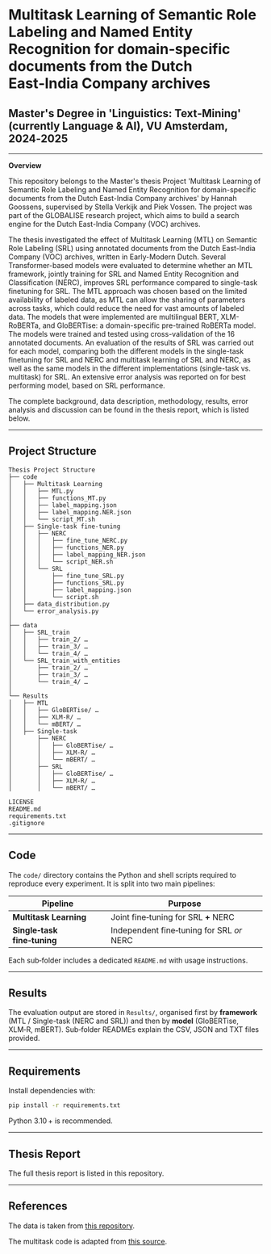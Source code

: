 # Multitask Learning of Semantic Role Labeling and Named Entity Recognition for domain‑specific documents from the Dutch East‑India Company archives

## Master's Degree in 'Linguistics: Text‑Mining' (currently Language & AI), VU Amsterdam, 2024‑2025

---

**Overview**

This repository belongs to the Master's thesis Project 'Multitask Learning of Semantic Role Labeling and Named Entity Recognition for domain-specific documents from the Dutch East-India Company archives' by Hannah Goossens, supervised by Stella Verkijk and Piek Vossen. The project was part of the GLOBALISE research project, which aims to build a search engine for the Dutch East-India Company (VOC) archives. 

The thesis investigated the effect of Multitask Learning (MTL) on Semantic Role Labeling (SRL) using annotated documents from the Dutch East-India Company (VOC) archives, written in Early-Modern Dutch. Several Transformer-based models were evaluated to determine whether an MTL framework, jointly training for SRL and Named Entity Recognition and Classification (NERC), improves SRL performance compared to single-task finetuning for SRL. The MTL approach was chosen based on the limited availability of labeled data, as MTL can allow the sharing of parameters across tasks, which could reduce the need for vast amounts of labeled data. The models that were implemented are multilingual BERT, XLM-RoBERTa, and GloBERTise: a domain-specific pre-trained RoBERTa model. The models were trained and tested using cross-validation of the 16 annotated documents. An evaluation of the results of SRL was carried out for each model, comparing both the different models in the single-task finetuning for SRL and NERC and multitask learning of SRL and NERC, as well as the same models in the different implementations (single-task vs. multitask) for SRL. An extensive error analysis was reported on for best performing model, based on SRL performance.

The complete background, data description, methodology, results, error analysis and discussion can be found in the thesis report, which is listed below.


---

## Project Structure

```text
Thesis Project Structure
├── code
│   ├── Multitask Learning
│   │   ├── MTL.py
│   │   ├── functions_MT.py
│   │   ├── label_mapping.json
│   │   ├── label_mapping.NER.json
│   │   └── script_MT.sh
│   ├── Single‑task fine‑tuning
│   │   ├── NERC
│   │   │   ├── fine_tune_NERC.py
│   │   │   ├── functions_NER.py
│   │   │   ├── label_mapping_NER.json
│   │   │   └── script_NER.sh
│   │   └── SRL
│   │       ├── fine_tune_SRL.py
│   │       ├── functions_SRL.py
│   │       ├── label_mapping.json
│   │       └── script.sh
│   ├── data_distribution.py
│   └── error_analysis.py
│
├── data
│   ├── SRL_train
│   │   ├── train_2/ …
│   │   ├── train_3/ …
│   │   └── train_4/ …
│   └── SRL_train_with_entities
│       ├── train_2/ …
│       ├── train_3/ …
│       └── train_4/ …
│
└── Results
│   ├── MTL
│   │   ├── GloBERTise/ …
│   │   ├── XLM‑R/ …
│   │   └── mBERT/ …
│   ├── Single-task
│       ├── NERC
│       │   ├── GloBERTise/ …
│       │   ├── XLM‑R/ …
│       │   └── mBERT/ …
│       ├── SRL
│       │   ├── GloBERTise/ …
│       │   ├── XLM‑R/ …
│       │   └── mBERT/ …

LICENSE
README.md
requirements.txt
.gitignore
```

---

## Code

The `code/` directory contains the Python and shell scripts required to reproduce every experiment. It is split into two main pipelines:

| Pipeline                    | Purpose                                   |
| --------------------------- | ----------------------------------------- |
| **Multitask Learning**      | Joint fine‑tuning for SRL **+** NERC      |
| **Single‑task fine‑tuning** | Independent fine‑tuning for SRL *or* NERC |

Each sub‑folder includes a dedicated `README.md` with usage instructions.

---

## Results

The evaluation output are stored in `Results/`, organised first by **framework** (MTL / Single-task (NERC and SRL)) and then by **model** (GloBERTise, XLM‑R, mBERT). Sub‑folder READMEs explain the CSV, JSON and TXT files provided.

---

## Requirements

Install dependencies with:

```bash
pip install -r requirements.txt
```

Python 3.10 + is recommended.

---

## Thesis Report

The full thesis report is listed in this repository.

---

## References

The data is taken from [this repository](https://github.com/globalise-huygens/nlp-event-detection/tree/main/annotated_data_processing_for_training).

The multitask code is adapted from [this source](https://medium.com/@shahrukhx01/multi-task-learning-with-transformers-part-1-multi-prediction-heads-b7001cf014bf). 



